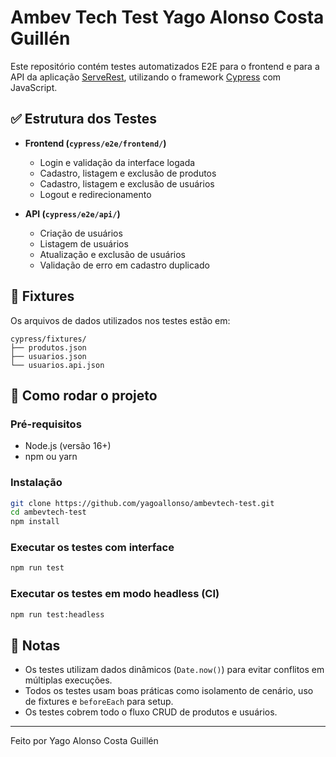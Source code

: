 # Ambev Tech Test Yago Alonso Costa Guillén

Este repositório contém testes automatizados E2E para o frontend e para a API da aplicação [ServeRest](https://serverest.dev), utilizando o framework [Cypress](https://www.cypress.io/) com JavaScript.

## ✅ Estrutura dos Testes

- **Frontend (`cypress/e2e/frontend/`)**
  - Login e validação da interface logada
  - Cadastro, listagem e exclusão de produtos
  - Cadastro, listagem e exclusão de usuários
  - Logout e redirecionamento

- **API (`cypress/e2e/api/`)**
  - Criação de usuários
  - Listagem de usuários
  - Atualização e exclusão de usuários
  - Validação de erro em cadastro duplicado

## 📁 Fixtures

Os arquivos de dados utilizados nos testes estão em:

```
cypress/fixtures/
├── produtos.json
├── usuarios.json
└── usuarios.api.json
```

## 🚀 Como rodar o projeto

### Pré-requisitos

- Node.js (versão 16+)
- npm ou yarn

### Instalação

```bash
git clone https://github.com/yagoallonso/ambevtech-test.git
cd ambevtech-test
npm install
```

### Executar os testes com interface

```bash
npm run test
```

### Executar os testes em modo headless (CI)

```bash
npm run test:headless
```

## 📄 Notas

- Os testes utilizam dados dinâmicos (`Date.now()`) para evitar conflitos em múltiplas execuções.
- Todos os testes usam boas práticas como isolamento de cenário, uso de fixtures e `beforeEach` para setup.
- Os testes cobrem todo o fluxo CRUD de produtos e usuários.

---

Feito por Yago Alonso Costa Guillén